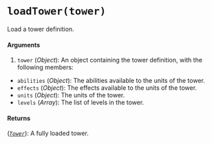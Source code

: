 # `loadTower(tower)`

Load a tower definition.

#### Arguments

1. `tower` (*Object*): An object containing the tower definition, with the following members:
  * `abilities` (*Object*): The abilities available to the units of the tower.
  * `effects` (*Object*): The effects available to the units of the tower.
  * `units` (*Object*): The units of the tower.
  * `levels` (*Array*): The list of levels in the tower.

#### Returns

([*`Tower`*](Tower.md)): A fully loaded tower.
